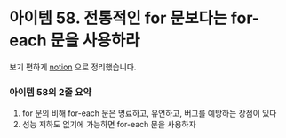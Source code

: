 # 아이템 58. 전통적인 for 문보다는 for-each 문을 사용하라

보기 편하게 [notion](https://obtainable-poppyseed-72e.notion.site/item-58-for-for-each-b534ca224ba14669914f5395a93a3166?pvs=4) 으로 정리했습니다.

### 아이템 58의 2줄 요약
1. for 문의 비해 for-each 문은 명료하고, 유연하고, 버그를 예방하는 장점이 있다
2. 성능 저하도 없기에 가능하면 for-each 문을 사용하자
